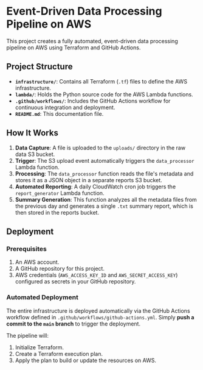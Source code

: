 # Event-Driven Data Processing Pipeline on AWS

This project creates a fully automated, event-driven data processing pipeline on AWS using Terraform and GitHub Actions.

## Project Structure

- **`infrastructure/`**: Contains all Terraform (`.tf`) files to define the AWS infrastructure.
- **`lambda/`**: Holds the Python source code for the AWS Lambda functions.
- **`.github/workflows/`**: Includes the GitHub Actions workflow for continuous integration and deployment.
- **`README.md`**: This documentation file.

## How It Works

1.  **Data Capture**: A file is uploaded to the `uploads/` directory in the raw data S3 bucket.
2.  **Trigger**: The S3 upload event automatically triggers the `data_processor` Lambda function.
3.  **Processing**: The `data_processor` function reads the file's metadata and stores it as a JSON object in a separate reports S3 bucket.
4.  **Automated Reporting**: A daily CloudWatch cron job triggers the `report_generator` Lambda function.
5.  **Summary Generation**: This function analyzes all the metadata files from the previous day and generates a single `.txt` summary report, which is then stored in the reports bucket.

## Deployment

### Prerequisites

1.  An AWS account.
2.  A GitHub repository for this project.
3.  AWS credentials (`AWS_ACCESS_KEY_ID` and `AWS_SECRET_ACCESS_KEY`) configured as secrets in your GitHub repository.

### Automated Deployment

The entire infrastructure is deployed automatically via the GitHub Actions workflow defined in `.github/workflows/github-actions.yml`. Simply **push a commit to the `main` branch** to trigger the deployment.

The pipeline will:
1.  Initialize Terraform.
2.  Create a Terraform execution plan.
3.  Apply the plan to build or update the resources on AWS.
